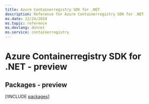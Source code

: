 ```yaml
---
title: Azure Containerregistry SDK for .NET
description: Reference for Azure Containerregistry SDK for .NET
ms.date: 12/24/2024
ms.topic: reference
ms.devlang: dotnet
ms.service: containerregistry
---
```

# Azure Containerregistry SDK for .NET - preview
## Packages - preview
[!INCLUDE [packages](containerregistry-index.md)]